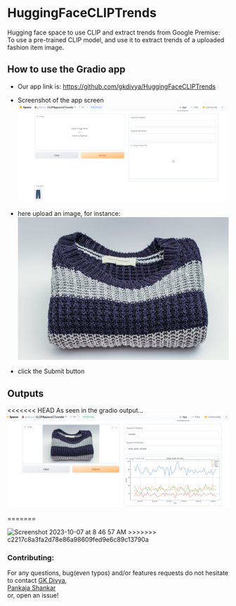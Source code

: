 # HuggingFaceCLIPTrends
Hugging face space to use CLIP and extract trends from Google
Premise: To use a pre-trained CLIP model, and use it to extract trends of a uploaded fashion item image.

## How to use the Gradio app
- Our app link is: https://github.com/gkdivya/HuggingFaceCLIPTrends
- Screenshot of the app screen
![gradio_app_landing_page.png](images%2Fgradio_app_landing_page.png)

- here upload an image, for instance: ![pexels-photo-45982.jpeg](images%2Fpexels-photo-45982.jpeg)
- click the Submit button

## Outputs
<<<<<<< HEAD
As seen in the gradio output... 
![output_sweater_2023-10-06 230631.png](images%2Foutput_sweater_2023-10-06%20230631.png)


=======

<img width="1723" alt="Screenshot 2023-10-07 at 8 46 57 AM" src="https://github.com/gkdivya/HuggingFaceCLIPTrends/assets/17870236/ef54ca6a-8466-44ac-b03c-0202c5203d9a">
>>>>>>> c2217c8a3fa2d78e86a98609fed9e6c89c13790a

### Contributing:
For any questions, bug(even typos) and/or features requests do not hesitate to contact 
[GK Divya](gkdivya), <br />
[Pankaja Shankar](pankaja0285) <br />
or, open an issue!
